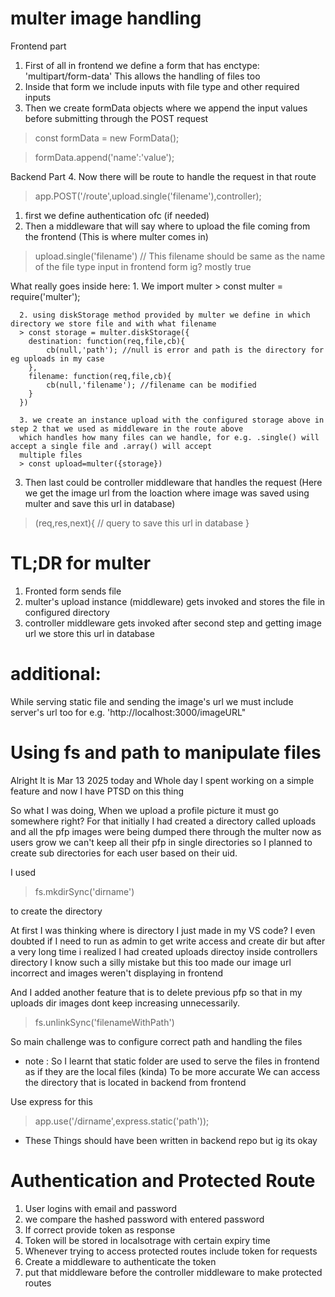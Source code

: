 # multer image handling
Frontend part
1. First of all in frontend we define a form that has enctype: 'multipart/form-data' 
This allows the handling of files too
2. Inside that form we include inputs with file type and other required inputs
3. Then we create formData objects where we append the input values before submitting through the POST request
> const formData = new FormData();

> formData.append('name':'value');

Backend Part
4. Now there will be route to handle the request
   in that route 
   > app.POST('/route',upload.single('filename'),controller);

   1. first we define authentication ofc (if needed)
   2. Then a middleware that will say where to upload the file coming from the frontend
   (This is where multer comes in)
   > upload.single('filename') // This filename should be same as the name of the file type input in frontend form ig? mostly true
   
   What really goes inside here:
      1. We import multer 
      > const multer = require('multer');
      
      2. using diskStorage method provided by multer we define in which directory we store file and with what filename
      > const storage = multer.diskStorage({
        destination: function(req,file,cb){
            cb(null,'path'); //null is error and path is the directory for eg uploads in my case
        },
        filename: function(req,file,cb){
            cb(null,'filename'); //filename can be modified
        }
      })

      3. we create an instance upload with the configured storage above in step 2 that we used as middleware in the route above
      which handles how many files can we handle, for e.g. .single() will accept a single file and .array() will accept 
      multiple files 
      > const upload=multer({storage})
    


   3. Then last could be controller middleware that handles the request
   (Here we get the image url from the loaction where image was saved using multer and save this url in database)
   > (req,res,next){
          // query to save this url in database
   }

   # TL;DR for multer
   1. Fronted form sends file 
   2. multer's upload instance (middleware) gets invoked and stores the file in configured directory
   3. controller middleware gets invoked after second step and getting image url we store this url in database

# additional:
While serving static file and sending the image's url we must include server's url too for e.g. 'http://localhost:3000/imageURL" 


# Using fs and path to manipulate files
Alright It is Mar 13 2025 today and Whole day I spent working on a simple feature and now I have PTSD on this thing

So what I was doing, When we upload a profile picture it must go somewhere right? For that initially I had created a directory called uploads and all the pfp images were being dumped there through the multer now as users grow we can't keep all their pfp in single directories so I planned to create sub directories for each user based on their uid.

I used 

> fs.mkdirSync('dirname') 

to create the directory

At first I was thinking where is directory I just made in my VS code? I even doubted if I need to run as admin to get write access and create dir but after a very long time i realized I had created uploads directoy inside controllers directory I know such a silly mistake but this too made our image url incorrect and images weren't displaying in frontend 

And I added another feature that is to delete previous pfp so that in my uploads dir images dont keep increasing unnecessarily. 

> fs.unlinkSync('filenameWithPath')

So main challenge was to configure correct path and handling the files

* note : So I learnt that static folder are used to serve the files in frontend as if they are the local files (kinda)
To be more accurate We can access the directory that is located in backend from frontend 

Use express for this

> app.use('/dirname',express.static('path'));

* These Things should have been written in backend repo but ig its okay

# Authentication and Protected Route
1. User logins with email and password 
2. we compare the hashed password with entered password
3. If correct provide token as response 
4. Token will be stored in localsotrage with certain expiry time
5. Whenever trying to access protected routes include token for requests
6. Create a middleware to authenticate the token 
7. put that middleware before the controller middleware to make protected routes
